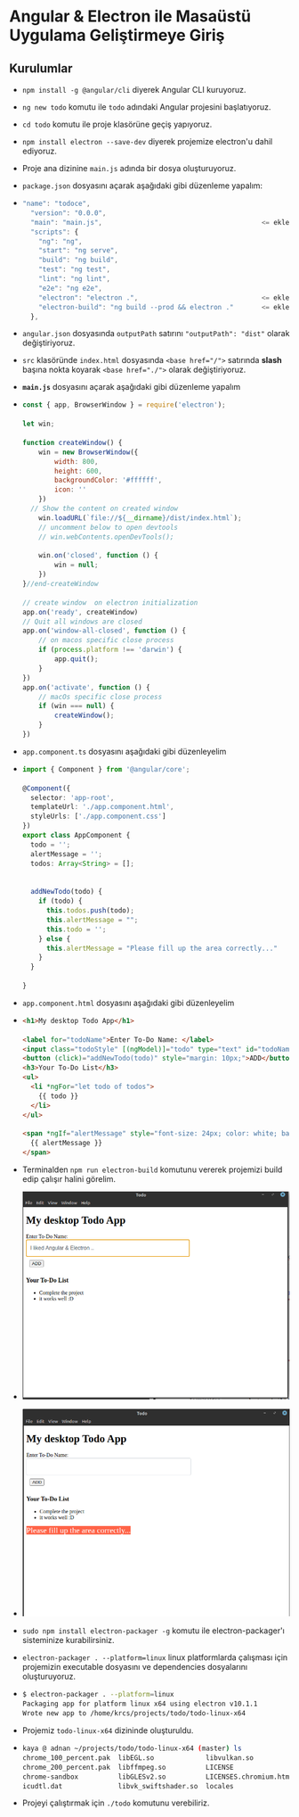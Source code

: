 # Angular & Electron ile Masaüstü Uygulama Geliştirmeye Giriş

## Kurulumlar

- `npm install -g @angular/cli` diyerek Angular CLI kuruyoruz.

- `ng new todo` komutu ile `todo` adındaki Angular projesini başlatıyoruz.

- `cd todo` komutu ile proje klasörüne geçiş yapıyoruz.

- `npm install electron --save-dev` diyerek projemize electron'u dahil ediyoruz.

- Proje ana dizinine `main.js` adında bir dosya oluşturuyoruz.

- `package.json` dosyasını açarak aşağıdaki gibi düzenleme yapalım:

- ```javascript
  "name": "todoce",
    "version": "0.0.0",
    "main": "main.js",                                        <= eklenen satır
    "scripts": {
      "ng": "ng",
      "start": "ng serve",
      "build": "ng build",
      "test": "ng test",
      "lint": "ng lint",
      "e2e": "ng e2e",
      "electron": "electron .",                               <= eklenen satır
      "electron-build": "ng build --prod && electron ."       <= eklenen satır
    },
  
  ```

- `angular.json` dosyasında `outputPath` satırını `"outputPath": "dist"` olarak değiştiriyoruz.

- `src` klasöründe `index.html` dosyasında `<base href="/">` satırında **slash** başına nokta koyarak `<base href="./">` olarak değiştiriyoruz.

- **`main.js`** dosyasını açarak aşağıdaki gibi düzenleme yapalım

- ```javascript
  const { app, BrowserWindow } = require('electron');
  
  let win;
  
  function createWindow() {
      win = new BrowserWindow({
          width: 800,
          height: 600,
          backgroundColor: '#ffffff',
          icon: ''
      })
  	// Show the content on created window
      win.loadURL(`file://${__dirname}/dist/index.html`);
      // uncomment below to open devtools
      // win.webContents.openDevTools();
  
      win.on('closed', function () {
          win = null;
      })
  }//end-createWindow
  
  // create window  on electron initialization
  app.on('ready', createWindow)
  // Quit all windows are closed
  app.on('window-all-closed', function () {
      // on macos specific close process
      if (process.platform !== 'darwin') {
          app.quit();
      }
  })
  app.on('activate', function () {
      // macOs specific close process
      if (win === null) {
          createWindow();
      }
  })
  ```

- `app.component.ts` dosyasını aşağıdaki gibi düzenleyelim

- ```typescript
  import { Component } from '@angular/core';
  
  @Component({
    selector: 'app-root',
    templateUrl: './app.component.html',
    styleUrls: ['./app.component.css']
  })
  export class AppComponent {
    todo = '';
    alertMessage = '';
    todos: Array<String> = [];
  
  
    addNewTodo(todo) {
      if (todo) {
        this.todos.push(todo);
        this.alertMessage = "";
        this.todo = '';
      } else {
        this.alertMessage = "Please fill up the area correctly..."
      }
    }
  
  }
  
  ```

- `app.component.html` dosyasını aşağıdaki gibi düzenleyelim

- ```html
  <h1>My desktop Todo App</h1>
  
  <label for="todoName">Enter To-Do Name: </label>
  <input class="todoStyle" [(ngModel)]="todo" type="text" id="todoName">
  <button (click)="addNewTodo(todo)" style="margin: 10px;">ADD</button>
  <h3>Your To-Do List</h3>
  <ul>
    <li *ngFor="let todo of todos">
      {{ todo }}
    </li>
  </ul>
  
  <span *ngIf="alertMessage" style="font-size: 24px; color: white; background-color: tomato;">
    {{ alertMessage }}
  </span>
  ```

- Terminalden `npm run electron-build` komutunu vererek projemizi build edip çalışır halini görelim.

- ![todoSS](_imgs/todoSS.png)

- ![todoSS2](_imgs/todoSS2.png)

- `sudo npm install electron-packager -g` komutu ile electron-packager'ı sisteminize kurabilirsiniz.

- `electron-packager . --platform=linux` linux platformlarda çalışması için projemizin executable dosyasını ve dependencies dosyalarını oluşturuyoruz.

- ```bash
  $ electron-packager . --platform=linux
  Packaging app for platform linux x64 using electron v10.1.1
  Wrote new app to /home/krcs/projects/todo/todo-linux-x64
  
  ```

- Projemiz `todo-linux-x64` dizininde oluşturuldu.

- ```bash
  kaya @ adnan ~/projects/todo/todo-linux-x64 (master) ls
  chrome_100_percent.pak  libEGL.so             libvulkan.so            resources          todo
  chrome_200_percent.pak  libffmpeg.so          LICENSE                 resources.pak      v8_context_snapshot.bin
  chrome-sandbox          libGLESv2.so          LICENSES.chromium.html  snapshot_blob.bin  version
  icudtl.dat              libvk_swiftshader.so  locales                 swiftshader        vk_swiftshader_icd.json
  ```

- Projeyi çalıştırmak için `./todo` komutunu verebiliriz.

